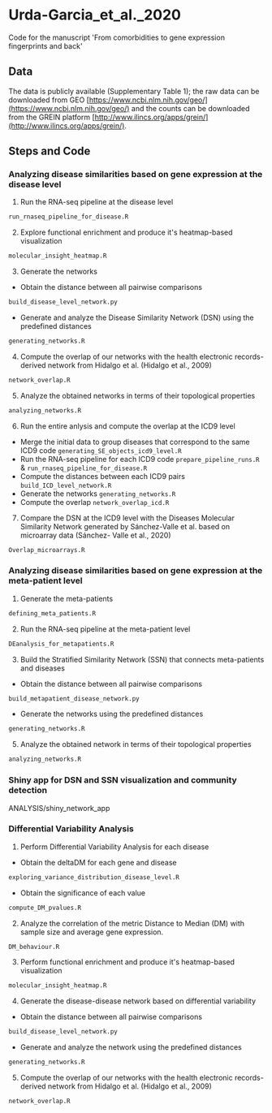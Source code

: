 # Urda-Garcia_et_al._2020
Code for the manuscript 'From comorbidities to gene expression fingerprints and back'

## Data
The data is publicly available (Supplementary Table 1); the raw data can be downloaded from GEO [https://www.ncbi.nlm.nih.gov/geo/](https://www.ncbi.nlm.nih.gov/geo/) and the counts can be downloaded from the GREIN platform [http://www.ilincs.org/apps/grein/](http://www.ilincs.org/apps/grein/).

## Steps and Code
### Analyzing disease similarities based on gene expression at the disease level
1. Run the RNA-seq pipeline at the disease level
```bash
run_rnaseq_pipeline_for_disease.R
```
2. Explore functional enrichment and produce it's heatmap-based visualization
```bash
molecular_insight_heatmap.R
```
3. Generate the networks
- Obtain the distance between all pairwise comparisons
```bash
build_disease_level_network.py
```
- Generate and analyze the Disease Similarity Network (DSN) using the predefined distances
```bash
generating_networks.R
```
4. Compute the overlap of our networks with the health electronic records-derived network from Hidalgo et al. (Hidalgo et al., 2009)
```bash
network_overlap.R
```
5. Analyze the obtained networks in terms of their topological properties
```bash
analyzing_networks.R
```

6. Run the entire anlysis and compute the overlap at the ICD9 level
- Merge the initial data to group diseases that correspond to the same ICD9 code `generating_SE_objects_icd9_level.R`
- Run the RNA-seq pipeline for each ICD9 code `prepare_pipeline_runs.R` & `run_rnaseq_pipeline_for_disease.R`
- Compute the distances between each ICD9 pairs `build_ICD_level_network.R`
- Generate the networks `generating_networks.R`
- Compute the overlap `network_overlap_icd.R`

7. Compare the DSN at the ICD9 level with the Diseases Molecular Similarity Network generated by Sánchez-Valle et al. based on microarray data (Sánchez- Valle et al., 2020)
```bash
Overlap_microarrays.R
```

### Analyzing disease similarities based on gene expression at the meta-patient level
1. Generate the meta-patients
```bash
defining_meta_patients.R
```
2. Run the RNA-seq pipeline at the meta-patient level
```bash
DEanalysis_for_metapatients.R
```
3. Build the Stratified Similarity Network (SSN) that connects meta-patients and diseases
- Obtain the distance between all pairwise comparisons
```bash
build_metapatient_disease_network.py 
```
- Generate the networks using the predefined distances
```bash
generating_networks.R
```
5. Analyze the obtained network in terms of their topological properties
```bash
analyzing_networks.R
```
### Shiny app for DSN and SSN visualization and community detection

ANALYSIS/shiny_network_app

### Differential Variability Analysis
1. Perform Differential Variability Analysis for each disease
- Obtain the deltaDM for each gene and disease
```bash
exploring_variance_distribution_disease_level.R 
```
- Obtain the significance of each value
```bash
compute_DM_pvalues.R 
```
2. Analyze the correlation of the metric Distance to Median (DM) with sample size and average gene expression.
```bash
DM_behaviour.R
```
3. Perform functional enrichment and produce it's heatmap-based visualization
```bash
molecular_insight_heatmap.R
```
4. Generate the disease-disease network based on differential variability
- Obtain the distance between all pairwise comparisons
```bash
build_disease_level_network.py
```
- Generate and analyze the network using the predefined distances
```bash
generating_networks.R
```
5. Compute the overlap of our networks with the health electronic records-derived network from Hidalgo et al. (Hidalgo et al., 2009)
```bash
network_overlap.R
```



